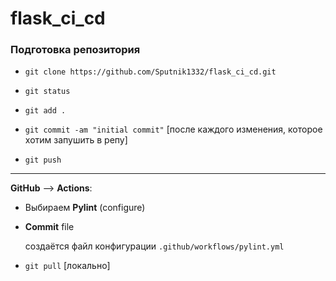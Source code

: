 # flask_ci_cd

### Подготовка репозитория
- `git clone https://github.com/Sputnik1332/flask_ci_cd.git`


- `git status`


- `git add .`


- `git commit -am "initial commit"`
[после каждого изменения, которое хотим запушить в репу]


- `git push`

-----

**GitHub** --> **Actions**:

- Выбираем **Pylint** (configure)


- **Commit** file

    создаётся файл конфигурации
`.github/workflows/pylint.yml`


- `git pull` [локально]